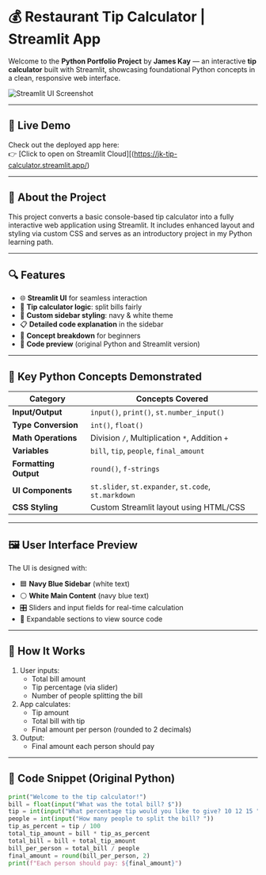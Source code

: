 # 💰 Restaurant Tip Calculator | Streamlit App

Welcome to the **Python Portfolio Project** by **James Kay** — an interactive **tip calculator** built with Streamlit, showcasing foundational Python concepts in a clean, responsive web interface.

![Streamlit UI Screenshot](https://your-screenshot-url.com) <!-- Optional: Replace or delete this line if no screenshot -->

---

## 🚀 Live Demo
Check out the deployed app here:  
👉 [Click to open on Streamlit Cloud][(https://jk-tip-calculator.streamlit.app/)

---

## 📌 About the Project

This project converts a basic console-based tip calculator into a fully interactive web application using Streamlit. It includes enhanced layout and styling via custom CSS and serves as an introductory project in my Python learning path.

---

## 🔍 Features

- 🌐 **Streamlit UI** for seamless interaction
- 🧮 **Tip calculator logic**: split bills fairly
- 🎨 **Custom sidebar styling**: navy & white theme
- 📋 **Detailed code explanation** in the sidebar
- 🧠 **Concept breakdown** for beginners
- 💾 **Code preview** (original Python and Streamlit version)

---

## 🧠 Key Python Concepts Demonstrated

| Category                | Concepts Covered                                       |
|------------------------|--------------------------------------------------------|
| **Input/Output**       | `input()`, `print()`, `st.number_input()`             |
| **Type Conversion**    | `int()`, `float()`                                     |
| **Math Operations**    | Division `/`, Multiplication `*`, Addition `+`         |
| **Variables**          | `bill`, `tip`, `people`, `final_amount`                |
| **Formatting Output**  | `round()`, `f-strings`                                 |
| **UI Components**      | `st.slider`, `st.expander`, `st.code`, `st.markdown`   |
| **CSS Styling**        | Custom Streamlit layout using HTML/CSS                 |

---

## 🖼️ User Interface Preview

The UI is designed with:
- 🟦 **Navy Blue Sidebar** (white text)
- ⚪ **White Main Content** (navy blue text)
- 🎛️ Sliders and input fields for real-time calculation
- 💬 Expandable sections to view source code

---

## 🧪 How It Works

1. User inputs:
   - Total bill amount
   - Tip percentage (via slider)
   - Number of people splitting the bill
2. App calculates:
   - Tip amount
   - Total bill with tip
   - Final amount per person (rounded to 2 decimals)
3. Output:
   - Final amount each person should pay

---

## 🧾 Code Snippet (Original Python)

```python
print("Welcome to the tip calculator!")
bill = float(input("What was the total bill? $"))
tip = int(input("What percentage tip would you like to give? 10 12 15 "))
people = int(input("How many people to split the bill? "))
tip_as_percent = tip / 100
total_tip_amount = bill * tip_as_percent
total_bill = bill + total_tip_amount
bill_per_person = total_bill / people
final_amount = round(bill_per_person, 2)
print(f"Each person should pay: ${final_amount}")
